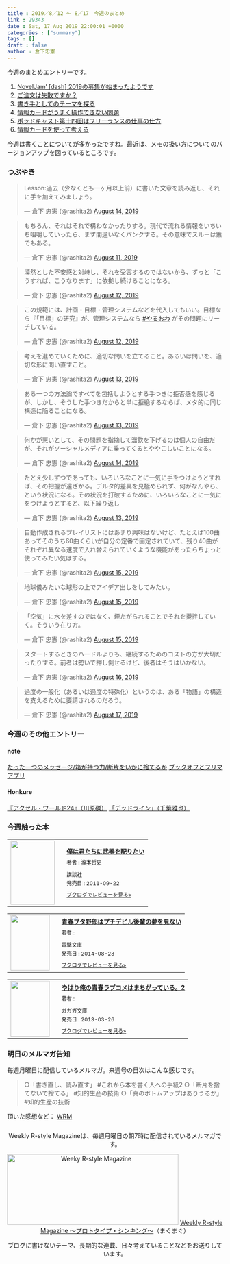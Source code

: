```yaml
---
title : 2019／8／12 〜 8／17　今週のまとめ
link : 29343
date : Sat, 17 Aug 2019 22:00:01 +0000
categories : ["summary"]
tags : []
draft : false
author : 倉下忠憲
---
```


今週のまとめエントリーです。
 
<ol>
<li><a href="https://rashita.net/blog/?p=29312">NovelJam’ [dash] 2019の募集が始まったようです</a></li>
<li><a href="https://rashita.net/blog/?p=29317">ご注文は失敗ですか？</a></li>
<li><a href="https://rashita.net/blog/?p=29323">書き手としてのテーマを探る</a></li>
<li><a href="https://rashita.net/blog/?p=29328">情報カードがうまく操作できない問題</a></li>
<li><a href="https://rashita.net/blog/?p=29332">ポッドキャスト第十四回はフリーランスの仕事の仕方</a></li>
<li><a href="https://rashita.net/blog/?p=29336">情報カードを使って考える</a></li>
</ol>

今週は書くことについてが多かったですね。最近は、メモの扱い方についてのバージョンアップを図っているところです。

<h3>つぶやき</h3>

<blockquote class="twitter-tweet"><p lang="ja" dir="ltr">Lesson:過去（少なくとも一ヶ月以上前）に書いた文章を読み返し、それに手を加えてみましょう。</p>&mdash; 倉下 忠憲 (@rashita2) <a href="https://twitter.com/rashita2/status/1161479855365677056?ref_src=twsrc%5Etfw">August 14, 2019</a></blockquote> <script async src="https://platform.twitter.com/widgets.js" charset="utf-8"></script> 

<blockquote class="twitter-tweet"><p lang="ja" dir="ltr">もちろん、それはそれで構わなかったりする。現代で流れる情報をいちいち咀嚼していったら、まず間違いなくパンクする。その意味でスルーは策でもある。</p>&mdash; 倉下 忠憲 (@rashita2) <a href="https://twitter.com/rashita2/status/1160526114235666434?ref_src=twsrc%5Etfw">August 11, 2019</a></blockquote> <script async src="https://platform.twitter.com/widgets.js" charset="utf-8"></script> 

<blockquote class="twitter-tweet"><p lang="ja" dir="ltr">漠然とした不安感と対峙し、それを受容するのではないから、ずっと「こうすれば、こうなります」に依拠し続けることになる。</p>&mdash; 倉下 忠憲 (@rashita2) <a href="https://twitter.com/rashita2/status/1160761618952667136?ref_src=twsrc%5Etfw">August 12, 2019</a></blockquote> <script async src="https://platform.twitter.com/widgets.js" charset="utf-8"></script> 


<blockquote class="twitter-tweet"><p lang="ja" dir="ltr">この規範には、計画・目標・管理システムなどを代入してもいい。目標なら『「目標」の研究』が、管理システムなら <a href="https://twitter.com/hashtag/%E3%82%84%E3%82%8B%E3%81%8A%E3%82%8F?src=hash&amp;ref_src=twsrc%5Etfw">#やるおわ</a> がその問題にリーチしている。</p>&mdash; 倉下 忠憲 (@rashita2) <a href="https://twitter.com/rashita2/status/1160879485555658753?ref_src=twsrc%5Etfw">August 12, 2019</a></blockquote> <script async src="https://platform.twitter.com/widgets.js" charset="utf-8"></script> 

<blockquote class="twitter-tweet"><p lang="ja" dir="ltr">考えを進めていくために、適切な問いを立てること。あるいは問いを、適切な形に問い直すこと。</p>&mdash; 倉下 忠憲 (@rashita2) <a href="https://twitter.com/rashita2/status/1161092283992662016?ref_src=twsrc%5Etfw">August 13, 2019</a></blockquote> <script async src="https://platform.twitter.com/widgets.js" charset="utf-8"></script> 

<blockquote class="twitter-tweet"><p lang="ja" dir="ltr">ある一つの方法論ですべてを包括しようとする手つきに拒否感を感じるが、しかし、そうした手つきだからと単に拒絶するならば、メタ的に同じ構造に陥ることになる。</p>&mdash; 倉下 忠憲 (@rashita2) <a href="https://twitter.com/rashita2/status/1161198410885718016?ref_src=twsrc%5Etfw">August 13, 2019</a></blockquote> <script async src="https://platform.twitter.com/widgets.js" charset="utf-8"></script> 


<blockquote class="twitter-tweet"><p lang="ja" dir="ltr">何かが悪いとして、その問題を指摘して溜飲を下げるのは個人の自由だが、それがソーシャルメディアに乗ってくるとややこしいことになる。</p>&mdash; 倉下 忠憲 (@rashita2) <a href="https://twitter.com/rashita2/status/1161520585647804416?ref_src=twsrc%5Etfw">August 14, 2019</a></blockquote> <script async src="https://platform.twitter.com/widgets.js" charset="utf-8"></script> 

<blockquote class="twitter-tweet"><p lang="ja" dir="ltr">たとえ少しずつであっても、いろいろなことに一気に手をつけようとすれば、その把握が遠ざかる。デルタ的差異を見極められず、何がなんやら、という状況になる。その状況を打破するために、いろいろなことに一気にをつけようとすると、以下繰り返し</p>&mdash; 倉下 忠憲 (@rashita2) <a href="https://twitter.com/rashita2/status/1161200535602491392?ref_src=twsrc%5Etfw">August 13, 2019</a></blockquote> <script async src="https://platform.twitter.com/widgets.js" charset="utf-8"></script> 

<blockquote class="twitter-tweet"><p lang="ja" dir="ltr">自動作成されるプレイリストにはあまり興味はないけど、たとえば100曲あってそのうち60曲くらいが自分の定番で固定されていて、残り40曲がそれぞれ異なる速度で入れ替えられていくような機能があったらちょっと使ってみたい気はする。</p>&mdash; 倉下 忠憲 (@rashita2) <a href="https://twitter.com/rashita2/status/1161857394348969985?ref_src=twsrc%5Etfw">August 15, 2019</a></blockquote> <script async src="https://platform.twitter.com/widgets.js" charset="utf-8"></script> 

<blockquote class="twitter-tweet"><p lang="ja" dir="ltr">地球儀みたいな球形の上でアイデア出しをしてみたい。</p>&mdash; 倉下 忠憲 (@rashita2) <a href="https://twitter.com/rashita2/status/1161919634162851841?ref_src=twsrc%5Etfw">August 15, 2019</a></blockquote> <script async src="https://platform.twitter.com/widgets.js" charset="utf-8"></script> 

<blockquote class="twitter-tweet"><p lang="ja" dir="ltr">「空気」に水を差すのではなく、煙たがられることでそれを攪拌していく。そういう在り方。</p>&mdash; 倉下 忠憲 (@rashita2) <a href="https://twitter.com/rashita2/status/1161983567489982464?ref_src=twsrc%5Etfw">August 15, 2019</a></blockquote> <script async src="https://platform.twitter.com/widgets.js" charset="utf-8"></script> 


<blockquote class="twitter-tweet"><p lang="ja" dir="ltr">スタートするときのハードルよりも、継続するためのコストの方が大切だったりする。前者は勢いで押し倒せるけど、後者はそうはいかない。</p>&mdash; 倉下 忠憲 (@rashita2) <a href="https://twitter.com/rashita2/status/1162308017288818689?ref_src=twsrc%5Etfw">August 16, 2019</a></blockquote> <script async src="https://platform.twitter.com/widgets.js" charset="utf-8"></script> 

<blockquote class="twitter-tweet"><p lang="ja" dir="ltr">過度の一般化（あるいは過度の特殊化）というのは、ある「物語」の構造を支えるために要請されるのだろう。</p>&mdash; 倉下 忠憲 (@rashita2) <a href="https://twitter.com/rashita2/status/1162597675650306048?ref_src=twsrc%5Etfw">August 17, 2019</a></blockquote> <script async src="https://platform.twitter.com/widgets.js" charset="utf-8"></script> 

<h3>今週のその他エントリー</h3>

<H4>note</H4>

<a href="https://note.mu/rashita/n/nb579eb8c351f">たった一つのメッセージ/箱が持つ力/断片をいかに捨てるか</a>
<a href="https://note.mu/rashita/n/n2e19320a42a0">ブックオフとフリマアプリ</a>

<H4>Honkure</H4>

<a href="http://honkure.net/rbook/archives/3187">『アクセル・ワールド24』（川原礫）</a>
<a href="http://honkure.net/rbook/archives/3192">「デッドライン」（千葉雅也）</a>

<H3>今週触った本</H3>

<div class="booklog_html"><table><tr><td class="booklog_html_image"><a href="https://www.amazon.co.jp/%E5%83%95%E3%81%AF%E5%90%9B%E3%81%9F%E3%81%A1%E3%81%AB%E6%AD%A6%E5%99%A8%E3%82%92%E9%85%8D%E3%82%8A%E3%81%9F%E3%81%84-%E7%80%A7%E6%9C%AC-%E5%93%B2%E5%8F%B2/dp/4062170663?SubscriptionId=0AVSM5SVKRWTFMG7ZR82&tag=rashita1000-22&linkCode=xm2&camp=2025&creative=165953&creativeASIN=4062170663" target="_blank" rel="noopener noreferrer"><img src="https://images-fe.ssl-images-amazon.com/images/I/41Orzvr-U9L._SL160_.jpg" width="103" height="150" style="border:0;border-radius:0;" /></a></td><td class="booklog_html_info" style="padding-left:20px;"><div class="booklog_html_title" style="margin-bottom:10px;font-size:14px;font-weight:bold;"><a href="https://www.amazon.co.jp/%E5%83%95%E3%81%AF%E5%90%9B%E3%81%9F%E3%81%A1%E3%81%AB%E6%AD%A6%E5%99%A8%E3%82%92%E9%85%8D%E3%82%8A%E3%81%9F%E3%81%84-%E7%80%A7%E6%9C%AC-%E5%93%B2%E5%8F%B2/dp/4062170663?SubscriptionId=0AVSM5SVKRWTFMG7ZR82&tag=rashita1000-22&linkCode=xm2&camp=2025&creative=165953&creativeASIN=4062170663" target="_blank" rel="noopener noreferrer">僕は君たちに武器を配りたい</a></div><div style="margin-bottom:10px;"><div class="booklog_html_author" style="margin-bottom:15px;font-size:12px;;line-height:1.2em">著者 : <a href="https://booklog.jp/author/%E7%80%A7%E6%9C%AC%E5%93%B2%E5%8F%B2" target="_blank" rel="noopener noreferrer">瀧本哲史</a></div><div class="booklog_html_manufacturer" style="margin-bottom:5px;font-size:12px;;line-height:1.2em">講談社</div><div class="booklog_html_release" style="font-size:12px;;line-height:1.2em">発売日 : 2011-09-22</div></div><div class="booklog_html_link_amazon"><a href="https://booklog.jp/item/1/4062170663" style="font-size:12px;" target="_blank" rel="noopener noreferrer">ブクログでレビューを見る»</a></div></td></tr></table></div>

<div class="booklog_html"><table><tr><td class="booklog_html_image"><a href="http://ck.jp.ap.valuecommerce.com/servlet/referral?sid=2624063&pid=881626690&vc_url=https%3A%2F%2Fbookwalker.jp%2Fde2c7ac865-3ec2-4878-83d0-840ef8bd181c%2F" target="_blank" rel="noopener noreferrer"><img src="https://c.bookwalker.jp/thumbnailImage_1019345.jpg" width="91" height="130" style="border:0;border-radius:0;" /></a></td><td class="booklog_html_info" style="padding-left:20px;"><div class="booklog_html_title" style="margin-bottom:10px;font-size:14px;font-weight:bold;"><a href="http://ck.jp.ap.valuecommerce.com/servlet/referral?sid=2624063&pid=881626690&vc_url=https%3A%2F%2Fbookwalker.jp%2Fde2c7ac865-3ec2-4878-83d0-840ef8bd181c%2F" target="_blank" rel="noopener noreferrer">青春ブタ野郎はプチデビル後輩の夢を見ない</a></div><div style="margin-bottom:10px;"><div class="booklog_html_author" style="margin-bottom:15px;font-size:12px;;line-height:1.2em">著者 : </div><div class="booklog_html_manufacturer" style="margin-bottom:5px;font-size:12px;;line-height:1.2em">電撃文庫</div><div class="booklog_html_release" style="font-size:12px;;line-height:1.2em">発売日 : 2014-08-28</div></div><div class="booklog_html_link_amazon"><a href="https://booklog.jp/item/17/8532804323335a24" style="font-size:12px;" target="_blank" rel="noopener noreferrer">ブクログでレビューを見る»</a></div></td></tr></table></div>

<div class="booklog_html"><table><tr><td class="booklog_html_image"><a href="http://ck.jp.ap.valuecommerce.com/servlet/referral?sid=2624063&pid=881626690&vc_url=https%3A%2F%2Fbookwalker.jp%2Fdea70143ab-0be7-49d8-8efc-7b7ee104a0b4%2F" target="_blank" rel="noopener noreferrer"><img src="https://c.bookwalker.jp/thumbnailImage_2450936.jpg" width="91" height="130" style="border:0;border-radius:0;" /></a></td><td class="booklog_html_info" style="padding-left:20px;"><div class="booklog_html_title" style="margin-bottom:10px;font-size:14px;font-weight:bold;"><a href="http://ck.jp.ap.valuecommerce.com/servlet/referral?sid=2624063&pid=881626690&vc_url=https%3A%2F%2Fbookwalker.jp%2Fdea70143ab-0be7-49d8-8efc-7b7ee104a0b4%2F" target="_blank" rel="noopener noreferrer">やはり俺の青春ラブコメはまちがっている。2</a></div><div style="margin-bottom:10px;"><div class="booklog_html_author" style="margin-bottom:15px;font-size:12px;;line-height:1.2em">著者 : </div><div class="booklog_html_manufacturer" style="margin-bottom:5px;font-size:12px;;line-height:1.2em">ガガガ文庫</div><div class="booklog_html_release" style="font-size:12px;;line-height:1.2em">発売日 : 2013-03-26</div></div><div class="booklog_html_link_amazon"><a href="https://booklog.jp/item/17/1cfe0d50360455e4" style="font-size:12px;" target="_blank" rel="noopener noreferrer">ブクログでレビューを見る»</a></div></td></tr></table></div>

<h3>明日のメルマガ告知</h3>

毎週月曜日に配信しているメルマガ。来週号の目次はこんな感じです。

<blockquote>
○「書き直し、読み直す」 #これから本を書く人への手紙2
○「断片を捨てないで捨てる」 #知的生産の技術
○「真のボトムアップはありうるか」 #知的生産の技術
</blockquote>


頂いた感想など：
<a class="twitter-timeline"  href="https://twitter.com/rashita2/timelines/427262290753097729"  data-widget-id="427265271171010561">WRM</a>
    <script>!function(d,s,id){var js,fjs=d.getElementsByTagName(s)[0],p=/^http:/.test(d.location)?'http':'https';if(!d.getElementById(id)){js=d.createElement(s);js.id=id;js.src=p+"://platform.twitter.com/widgets.js";fjs.parentNode.insertBefore(js,fjs);}}(document,"script","twitter-wjs");</script>


<div style="text-align:center;margin-top:25px;">
Weekly R-style Magazineは、毎週月曜日の朝7時に配信されているメルマガです。

<a href="http://www.mag2.com/m/0001185133.html" target="_blank" rel="noopener noreferrer"><img src="https://rashita.net/blog/wp-content/uploads/2010/09/mmbanner.jpg" alt="Weeky R-style Magazine" width="400" height="165" class="alignnone size-full wp-image-12201" /></a>
<a href="http://www.mag2.com/m/0001185133.html" target="_blank" rel="noopener noreferrer">Weekly R-style Magazine ～プロトタイプ・シンキング～</a>（まぐまぐ）

ブログに書けないテーマ、長期的な連載、日々考えていることなどをお送りしています。
</div> 
